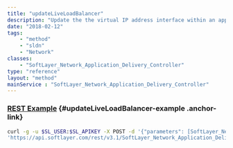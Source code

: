 ```yaml
---
title: "updateLiveLoadBalancer"
description: "Update the the virtual IP address interface within an application delivery controller based load balancer identified by the ''name'' property in the loadBalancer parameter. You only need to set the properties in the loadBalancer parameter that you wish to change. Any virtual IP properties omitted or left empty are ignored. Changes are reflected immediately in the application delivery controller. "
date: "2018-02-12"
tags:
    - "method"
    - "sldn"
    - "Network"
classes:
    - "SoftLayer_Network_Application_Delivery_Controller"
type: "reference"
layout: "method"
mainService : "SoftLayer_Network_Application_Delivery_Controller"
---
```


### [REST Example](#updateLiveLoadBalancer-example) <a href="/article/rest/"><i class="fas fa-question"></i></a> {#updateLiveLoadBalancer-example .anchor-link} 
```bash
curl -g -u $SL_USER:$SL_APIKEY -X POST -d '{"parameters": [SoftLayer_Network_LoadBalancer_VirtualIpAddress]}' \
'https://api.softlayer.com/rest/v3.1/SoftLayer_Network_Application_Delivery_Controller/{SoftLayer_Network_Application_Delivery_ControllerID}/updateLiveLoadBalancer'
```
